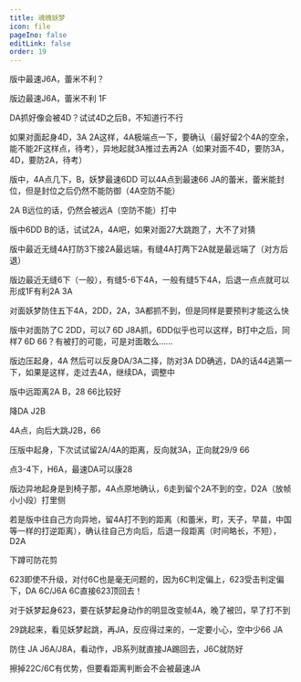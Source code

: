 ```yaml
---
title: 魂魄妖梦
icon: file
pageIno: false
editLink: false
order: 19
---
```


版中最速J6A，蕾米不利？

版边最速J6A，蕾米不利 1F

DA抓好像会被4D？试试4D之后B，不知道行不行

如果对面起身4D，3A 2A这样，4A极端点一下，要确认（最好留2个4A的空余，能不能2F这样点，待考），异地起就3A推过去再2A（如果对面不4D，要防3A，4D，要防2A，待考）

版中，4A点几下，B，妖梦最速6DD 可以4A点到最速66 JA的蕾米，蕾米能封位，但是封位之后仍然不能防御（4A空防不能）

2A B远位的话，仍然会被远A（空防不能）打中

版中6DD B的话，试试2A，4A吧，如果对面27大跳跑了，大不了对猜

版中最近无缝4A打防3下接2A最远端，有缝4A打两下2A就是最远端了（对方后退）

版边最近无缝6下（一般），有缝5-6下4A，一般有缝5下4A，后退一点点就可以形成1F有利2A 3A

对面妖梦防住五下4A，2DD，2A，3A都抓不到，但是同样是要预判才能这么快

版中对面防了C 2DD，可以7 6D J8A抓，6DD似乎也可以这样，B打中之后，同样7 6D 66？有被打的可能，可是对面敢么……

版边压起身，4A 然后可以反身DA/3A二择，防对3A DD确逃，DA的话44逃第一下，如果是这样，走过去4A，继续DA，调整中

版中远距离2A B，28 66比较好

降DA J2B

4A点，向后大跳J2B，66

压版中起身，下次试试留2A/4A的距离，反向就3A，正向就29/9 66

点3-4下，H6A，最速DA可以康28

版边异地起身是到椅子那，4A点原地确认，6走到留个2A不到的空，D2A（放帧小小段）打里侧

若是版中往自己方向异地，留4A打不到的距离（和蕾米，町，天子，早苗，中国等一样的打逆距离），确认往自己方向后，后退一段距离（时间略长，不短），D2A

下蹲可防花剪

623即使不升级，对付6C也是毫无问题的，因为6C判定偏上，623受击判定偏下，DA 6C/J6A 6C直接623顶回去！

对于妖梦起身623，要在妖梦起身动作的明显改变帧4A，晚了被凹，早了打不到

29跳起来，看见妖梦起跳，再JA，反应得过来的，一定要小心，空中少66 JA

防住 JA J6A/J8A，看动作，JB系列就直接JA踢回去，J6C就防好

擦掉22C/6C有优势，但要看距离判断会不会被最速JA